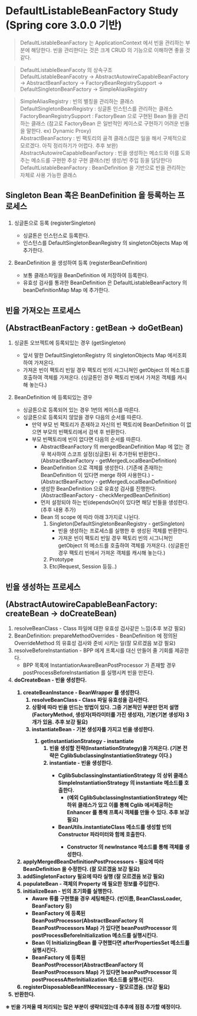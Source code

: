 # DefaultListableBeanFactory Study (Spring core 3.0.0 기반)

> DefaultListableBeanFactory 는 ApplicationContext 에서 빈을 관리하는 부분에 해당한다.
> 빈을 관리한다는 것은 크게 CRUD 의 기능으로 이해하면 좋을 것 같다.

> DefaultListableBeanFacoty 의 상속구조<br>
> DefaultListableBeanFacotry -> AbstractAutowireCapableBeanFactory -> AbstractBeanFactory -> FactoryBeanRegistrySupport -> DefaultSingletonBeanFactory -> SimpleAliasRegistry<br>

> SimpleAliasRegistry : 빈의 별칭을 관리하는 클래스<br>
> DefaultSingletonBeanRegistry : 싱글톤 인스턴스를 관리하는 클래스<br>
> FactoryBeanRegistrySupport : FactoryBean 으로 구현된 Bean 들을 관리하는 클래스 (참고로 FactoryBean 은 일반적인 케이스로 구현하기 어려운 빈들을 말한다. ex) Dynamic Proxy)<br>
> AbstractBeanFactory : 빈 팩토리의 골격 클래스(많은 일을 해서 구체적으로 모르겠다. 아직 정리하기가 어렵다. 추후 보완) <br>
> AbstractAutowireCapableBeanFactory : 빈을 생성하는 메소드와 이를 도와주는 메소드를 구현한 추상 구현 클래스(빈 생성/빈 주입 등을 담당한다)<br>
> DefaultListableBeanFactory : BeanDefinition 을 기반으로 빈을 관리하는 자체로 사용 가능한 클래스<br>

## <p>Singleton Bean 혹은 BeanDefinition 을 등록하는 프로세스</p>

1. 싱글톤으로 등록 (registerSingleton)
    - 싱글톤은 인스턴스로 등록한다.
    - 인스턴스를 DefaultSingletonBeanRegistry 의 singletonObjects Map 에 추가한다.  

2. BeanDefinition 을 생성하여 등록 (registerBeanDefinition)
    - 보통 클래스파일을 BeanDefinition 에 저장하여 등록한다.
    - 유효성 검사를 통과한 BeanDefinition 은 DefaultListableBeanFactory 의 beanDefinitionMap Map 에 추가한다.

## <p>빈을 가져오는 프로세스</p> (AbstractBeanFactory : getBean -> doGetBean)

1. 싱글톤 오브젝트에 등록되있는 경우 (getSingleton)
    - 앞서 말한 DefaultSingletonRegistry 의 singletonObjects Map 에서조회 하여 가져온다.
    - 가져온 빈이 팩토리 빈일 경우 팩토리 빈의 시그니쳐인 getObject 의 메소드를 호출하여 객체를 가져온다. (싱글톤인 경우 팩토리 빈에서 가져온 객체를 캐시해 놓는다.)

2. BeanDefinition 에 등록되있는 경우
    - 싱글톤으로 등록되어 있는 경우 1번의 케이스를 따른다.
    - 싱글톤으로 등록되지 않았을 경우 다음의 순서를 따른다.
        - 만약 부모 빈 팩토리가 존재하고 자신의 빈 팩토리에 BeanDefinition 이 없으면 부모의 빈팩토리에서 검색 후 반환한다.
        - 부모 빈팩토리에 빈이 없다면 다음의 순서를 따른다.
            - AbstractBeanFactory 의 mergedBeanDefinition Map 에 없는 경우 복사하여 스코프 설정(싱글톤) 뒤 추가한뒤 반환한다.. (AbstractBeanFactory - getMergedLocalBeanDefinition)
            - BeanDefinition 으로 객체를 생성한다. (기존에 존재하는 BeanDefinition 이 있다면 merge 하여 사용한다.) - (AbstractBeanFactory - getMergedLocalBeanDefinition)
            - 생성한 BeanDefinition 으로 유효성 검사를 진행한다.(AbstractBeanFactory - checkMergedBeanDefinition)
            - 먼저 설정되야 하는 빈(dependsOn)이 있다면 해당 빈들을 생성한다. (추후 내용 추가)
            - Bean 의 scope 에 따라 아래 3가지로 나뉜다.
                1. Singleton(DefaultSingletonBeanRegistry - getSingleton)
                   - 빈을 생성하는 프로세스를 실행한 후 생성된 객체를 반환한다.
                   - 가져온 빈이 팩토리 빈일 경우 팩토리 빈의 시그니쳐인 getObject 의 메소드를 호출하여 객체를 가져온다. (싱글톤인 경우 팩토리 빈에서 가져온 객체를 캐시해 놓는다.)
                2. Prototype
                3. Etc(Request, Session 등등..) 
            

## <p>빈을 생성하는 프로세스</p> (AbstractAutowireCapableBeanFactory: createBean -> doCreateBean)
1. resolveBeanClass - Class 파일에 대한 유효성 검사같은 느낌(추후 보강 필요)
2. BeanDefinition: prepareMethodOverrides - BeanDefinition 에 정의된 OverrideMethod 의 유효성 검사와 준비 시키는 일(잘 모르겠음 보강 필요)
3. resolveBeforeInstantiation - BPP 에게 프록시를 대신 만들어 줄 기회를 제공한다.
    - BPP 목록에 InstantiationAwareBeanPostProcessor 가 존재할 경우 postProcessBeforeInstantiation 를 실행시켜 빈을 만든다.
4. <b>doCreateBean<b> - 빈을 생성한다.
    1. createBeanInstance - BeanWrapper 를 생성한다.
        1. resolveBeanClass - Class 파일 유효성을 검사한다.
        2. 상황에 따라 빈을 만드는 방법이 있다. 그중 기본적인 부분만 먼저 설명 (FactoryMethod, 생성자(파라미터를 가진 생성자), 기본(기본 생성자) 3개가 있음. 추후 보강 필요)
        3. <b>instantiateBean<b> - 기본 생성자를 가지고 빈을 생성한다.
            1. getInstantiationStrategy - instantiate
                1. 빈을 생성할 전략(InstantiationStrategy)을 가져온다. (기본 전략은 CglibSubclassingInstantiationStrategy 이다.)
                2. <b>instantiate<b> - 빈을 생성한다.
                    - CglibSubclassingInstantiationStrategy 의 상위 클래스 SimpleInstantiationStrategy 의 instantiate 메소드를 호출한다.
                        - (예외 CglibSubclassingInstantiationStrategy 에는 하위 클래스가 있고 이를 통해 Cglib 에서제공하는 Enhancer 를 통해 프록시 객체를 만들 수 있다. 추후 보강 필요) 
                    - <b>BeanUtils.instantiateClass<b> 메소드를 생성할 빈의 Constructor 파라미터와 함께 호출한다.
                        - Constructor 의 <b>newInstance<b> 메소드를 통해 객체를 생성한다.
    2. applyMergedBeanDefinitionPostProcessors - 필요에 따라 BeanDefinition 을 수정한다. (잘 모르겠음 보강 필요)
    3. addSingletonFactory 필요에 따라 실행 (잘 모르겠음 보강 필요)
    4. populateBean - 객체의 Property 에 필요한 정보를 주입한다.
    5. initializeBean - 빈의 초기화를 실행한다.
         - Aware 류를 구현했을 경우 세팅해준다. (빈이름, BeanClassLoader, BeanFactory 등)                     
        - BeanFactory 에 등록된 BeanPostProcessor(AbstractBeanFactory 의 BeanPostProcessors Map) 가 있다면 beanPostProcessor 의 <b>postProcessBeforeInitialization</b> 메소드를 실행시킨다.
        - Bean 이 InitializingBean 를 구현했다면 afterPropertiesSet 메소드를 실행시킨다.
        - BeanFactory 에 등록된 BeanPostProcessor(AbstractBeanFactory 의 BeanPostProcessors Map) 가 있다면 beanPostProcessor 의 <b>postProcessAfterInitialization</b> 메소드를 실행시킨다.
    5. registerDisposableBeanIfNecessary - 잘모르겠음. (보강 필요)
5. 반환한다.
    
※ 빈을 가져올 때 처리되는 많은 부분이 생략되었는데 추후에 점점 추가할 예정이다.
    

